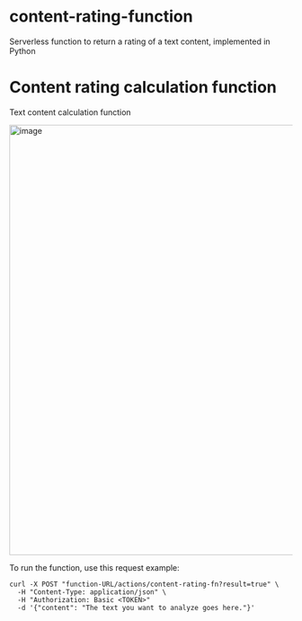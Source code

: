 # content-rating-function
Serverless function to return a rating of a text content, implemented in Python

# Content rating calculation function
Text content calculation function

<img width="766" alt="image" src="https://github.com/user-attachments/assets/0cac4c96-1014-4bd2-977d-a1ecec388d31">


To run the function, use this request example:

```
curl -X POST "function-URL/actions/content-rating-fn?result=true" \
  -H "Content-Type: application/json" \
  -H "Authorization: Basic <TOKEN>"
  -d '{"content": "The text you want to analyze goes here."}'
```

